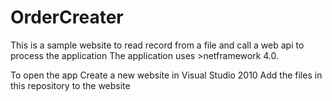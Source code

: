 # OrderCreater
This is a sample website to read record from a file and call a web api to process the application
The application uses >netframework 4.0. 

To open the app
  Create a new website in Visual Studio 2010
  Add the files in this repository to the website
